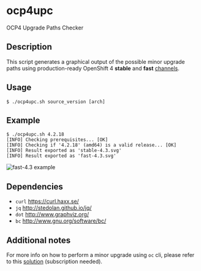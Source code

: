 # ocp4upc
OCP4 Upgrade Paths Checker
## Description
This script generates a graphical output of the possible minor upgrade paths using production-ready OpenShift 4 **stable** and **fast** [channels](https://docs.openshift.com/container-platform/4.3/updating/updating-cluster-between-minor.html#understanding-upgrade-channels_updating-cluster-between-minor).
## Usage
~~~
$ ./ocp4upc.sh source_version [arch]
~~~
## Example
~~~
$ ./ocp4upc.sh 4.2.18
[INFO] Checking prerequisites... [OK] 
[INFO] Checking if '4.2.18' (amd64) is a valid release... [OK] 
[INFO] Result exported as 'stable-4.3.svg'
[INFO] Result exported as 'fast-4.3.svg'
~~~
![fast-4.3 example](https://github.com/pamoedom/ocp4upc/blob/master/examples/fast-4.3.png)
## Dependencies
- `curl` <https://curl.haxx.se/>
- `jq` <http://stedolan.github.io/jq/>
- `dot` <http://www.graphviz.org/>
- `bc` <http://www.gnu.org/software/bc/>
## Additional notes
For more info on how to perform a minor upgrade using `oc` cli, please refer to this [solution](https://access.redhat.com/solutions/4606811) (subscription needed).
